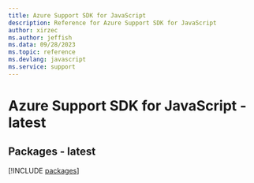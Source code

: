 ```yaml
---
title: Azure Support SDK for JavaScript
description: Reference for Azure Support SDK for JavaScript
author: xirzec
ms.author: jeffish
ms.data: 09/28/2023
ms.topic: reference
ms.devlang: javascript
ms.service: support
---
```

# Azure Support SDK for JavaScript - latest
## Packages - latest
[!INCLUDE [packages](support-index.md)]